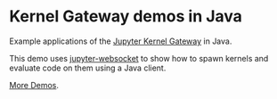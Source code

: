 # Kernel Gateway demos in Java
Example applications of the [Jupyter Kernel Gateway](https://github.com/jupyter/kernel_gateway) in Java.

This demo uses [jupyter-websocket](https://jupyter-kernel-gateway.readthedocs.io/en/stable/websocket-mode.html)
to show how to spawn kernels and evaluate code on them using a Java client. 

[More Demos](https://github.com/jupyter/kernel_gateway_demos).